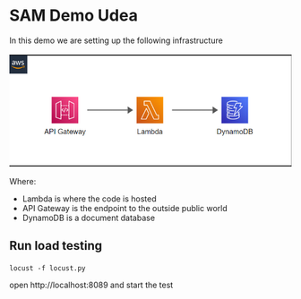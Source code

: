 # SAM Demo Udea

In this demo we are setting up the following infrastructure

![img.png](infrastructure.png)

Where:

* Lambda is where the code is hosted
* API Gateway is the endpoint to the outside public world
* DynamoDB is a document database


## Run load testing

```locust -f locust.py```

open http://localhost:8089 and start the test